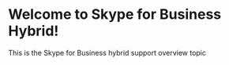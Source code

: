 # Welcome to Skype for Business Hybrid!

This is the Skype for Business hybrid support overview topic